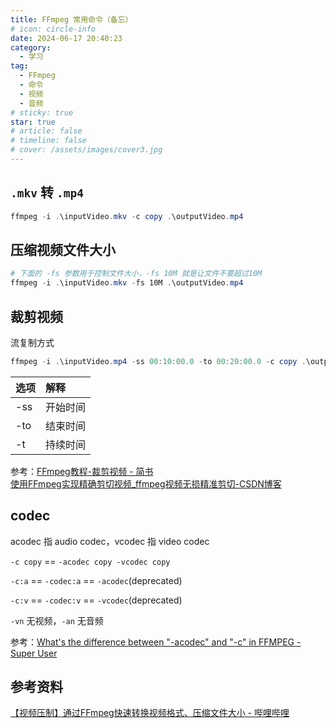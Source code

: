 ```yaml
---
title: FFmpeg 常用命令（备忘）
# icon: circle-info
date: 2024-06-17 20:40:23
category:
  - 学习
tag:
  - FFmpeg
  - 命令
  - 视频
  - 音频
# sticky: true
star: true
# article: false
# timeline: false
# cover: /assets/images/cover3.jpg
---
```


## `.mkv` 转 `.mp4`

```powershell
ffmpeg -i .\inputVideo.mkv -c copy .\outputVideo.mp4
```

## 压缩视频文件大小

```powershell
# 下面的 -fs 参数用于控制文件大小，-fs 10M 就是让文件不要超过10M
ffmpeg -i .\inputVideo.mkv -fs 10M .\outputVideo.mp4
```

## 裁剪视频

流复制方式

```powershell
ffmpeg -i .\inputVideo.mp4 -ss 00:10:00.0 -to 00:20:00.0 -c copy .\outputVideo.mp4
```

| 选项 | 解释     |
| :--- | :------- |
| -ss  | 开始时间 |
| -to  | 结束时间 |
| -t   | 持续时间 |

参考：[FFmpeg教程-裁剪视频 - 简书](https://www.jianshu.com/p/9112980e7435)\
[使用FFmpeg实现精确剪切视频_ffmpeg视频无损精准剪切-CSDN博客](https://blog.csdn.net/yunxiaobaobei/article/details/106529585)

## codec

acodec 指 audio codec，vcodec 指 video codec

`-c copy` == `-acodec copy -vcodec copy`

`-c:a` == `-codec:a` == `-acodec`(deprecated)

`-c:v` == `-codec:v` == `-vcodec`(deprecated)

`-vn` 无视频，`-an` 无音频

参考：[What's the difference between "-acodec" and "-c" in FFMPEG - Super User](https://superuser.com/questions/1620426/whats-the-difference-between-acodec-and-c-in-ffmpeg)

## 参考资料

[【视频压制】通过FFmpeg快速转换视频格式、压缩文件大小 - 哔哩哔哩](https://www.bilibili.com/read/cv28892284/)
